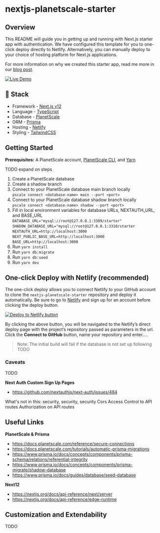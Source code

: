 # nextjs-planetscale-starter

## Overview

This README will guide you in getting up and running with Next.js starter app with authentication. We have configured this template for you to one-click deploy directly to Netlify. Alternatively, you can manually deploy to your choice of hosting platform for Next.js applications.

For more information on why we created this starter app, read me more in our [blog post]().

[![Live Demo](https://example.com/live-demo-button)](https://example.com)

## 🥞 Stack

- Framework - [Next.js v12](https://nextjs.org)
- Language - [TypeScript](https://www.typescriptlang.org/)
- Database - [PlanetScale](https://planetscale.com)
- ORM - [Prisma](https://prisma.io)
- Hosting - [Netlify](https://netlify.com)
- Styling - [TailwindCSS](https://tailwindcss.com)

## Getting Started

**Prerequisites:**
A PlanetScale account, [PlanetScale CLI](https://github.com/planetscale/cli#installation), and [Yarn](https://yarnpkg.com/getting-started/install)

TODO expand on steps

1. Create a PlanetScale database
2. Create a shadow branch
3. Connect to your PlanetScale database main branch locally \
   `pscale connect <database-name> main --port <port>`
4. Connect to your PlanetScale database shadow branch locally  \
   `pscale connect <database-name> shadow --port <port>`
5. Fill in local environment variables for database URLs, NEXTAUTH_URL, and BASE_URL \
   `DATABASE_URL="mysql://root@127.0.0.1:3309/starter"`
   `SHADOW_DATABASE_URL="mysql://root@127.0.0.1:3310/starter`
   `NEXTAUTH_URL=http://localhost:3000` \
   `NEXT_PUBLIC_BASE_URL=http://localhost:3000` \
   `BASE_URL=http://localhost:3000`
6. Run `yarn install`
7. Run `yarn db:migrate`
8. Run `yarn db:seed`
9. Run `yarn dev`

## One-click Deploy with Netlify (recommended)

The one-click deploy allows you to connect Netlify to your GitHub account to clone the `nextjs-planetscale-starter` repository and deploy it automatically. Be sure to go to [Netlify](https://app.netlify.com/signup) and sign up for an account before clicking the deploy button.

[![Deploy to Netlify button](https://www.netlify.com/img/deploy/button.svg)](https://app.netlify.com/start/deploy?repository=https://github.com/planetscale/nextjs-planetscale-starter)

By clicking the above button, you will be navigated to the Netlify’s direct deploy page with the project’s repository passed as parameters in the url. Click the **Connect to GitHub** button, name your repository and enter....

> Note: The initial build will fail if the database is not set up following TODO

### Caveats

TODO

**Next Auth Custom Sign Up Pages**

- https://github.com/nextauthjs/next-auth/issues/484

What's not in this: security, security, security
Cors
Access Control to API routes
Authorization on API routes

## Useful Links

**PlanetScale & Prisma**

- https://docs.planetscale.com/reference/secure-connections
- https://docs.planetscale.com/tutorials/automatic-prisma-migrations
- https://www.prisma.io/docs/concepts/components/prisma-schema/relations/referential-integrity
- https://www.prisma.io/docs/concepts/components/prisma-migrate/shadow-database
- https://www.prisma.io/docs/guides/database/seed-database

**Next12**

- https://nextjs.org/docs/api-reference/next/server
- https://nextjs.org/docs/api-reference/edge-runtime

## Customization and Extendability

TODO
